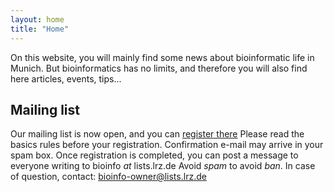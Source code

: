 ```yaml
---
layout: home
title: "Home"
---
```


On this website, you will mainly find some news about bioinformatic life in Munich.
But bioinformatics has no limits, and therefore you will also find here articles, events, tips...

## Mailing list ##
Our mailing list is now open, and you can 
[register there](https://lists.lrz.de/mailman/listinfo/bioinfo)
Please read the basics rules before your registration.
Confirmation e-mail may arrive in your spam box.
Once registration is completed, you can post a message to everyone writing to bioinfo _at_ lists.lrz.de
Avoid _spam_ to avoid _ban_.
In case of question, contact: bioinfo-owner@lists.lrz.de